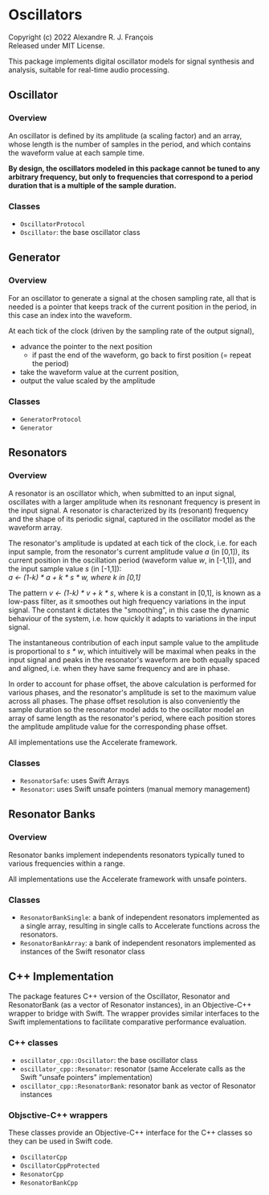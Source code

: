 # Oscillators

Copyright (c) 2022 Alexandre R. J. François  
Released under MIT License.

This package implements digital oscillator models for signal synthesis and analysis, suitable for real-time audio processing.

## Oscillator

### Overview

An oscillator is defined by its amplitude (a scaling factor) and an array, whose length is the number of samples in the period, and which contains the waveform value at each sample time.

**By design, the oscillators modeled in this package cannot be tuned to any arbitrary frequency, but only to frequencies that correspond to a period duration that is a multiple of the sample duration.**

### Classes

- `OscillatorProtocol`
- `Oscillator`: the base oscillator class

## Generator

### Overview

For an oscillator to generate a signal at the chosen sampling rate, all that is needed is a pointer that keeps track of the current position in the period, in this case an index into the waveform.

At each tick of the clock (driven by the sampling rate of the output signal),
- advance the pointer to the next position
  - if past the end of the waveform, go back to first position (= repeat the period)
- take the waveform value at the current position,
- output the value scaled by the amplitude

### Classes

- `GeneratorProtocol`
- `Generator`

## Resonators

### Overview

A resonator is an oscillator which, when submitted to an input signal, oscillates with a larger amplitude when its resnonant frequency is present in the input signal. A resonator is characterized by its (resonant) frequency and the shape of its periodic signal, captured in the oscillator model as the waveform array.

The resonator's amplitude is updated at each tick of the clock, i.e. for each input sample, from the resonator's current amplitude value _a_ (in [0,1]), its current position in the oscillation period (waveform value _w_, in [-1,1]), and the input sample value _s_ (in [-1,1]):  
    _a <- (1-k) * a + k * s * w,  where k in [0,1]_

The pattern _v <- (1-k) * v + k * s_, where k is a constant in [0,1], is known as a low-pass filter, as it smoothes out high frequency variations in the input signal. The constant _k_ dictates the "smoothing", in this case the dynamic behaviour of the system, i.e. how quickly it adapts to variations in the input signal.

The instantaneous contribution of each input sample value to the amplitude is proportional to _s * w_, which intuitively will be maximal when peaks in the input signal and peaks in the resonator's waveform are both equally spaced and aligned, i.e. when they have same frequency and are in phase.

In order to account for phase offset, the above calculation is performed for various phases, and the resonator's amplitude is set to the maximum value across all phases. The phase offset resolution is also conveniently the sample duration so the resonator model adds to the oscillator model an array of same length as the resonator's period, where each position stores the amplitude amplitude value for the corresponding phase offset.

All implementations use the Accelerate framework.

### Classes

- `ResonatorSafe`: uses Swift Arrays
- `Resonator`: uses Swift unsafe pointers (manual memory management)

## Resonator Banks

### Overview

Resonator banks implement independents resonators typically tuned to various frequencies within a range.

All implementations use the Accelerate framework with unsafe pointers.

### Classes

- `ResonatorBankSingle`: a bank of independent resonators implemented as a single array, resulting in single calls to Accelerate functions across the resonators.
- `ResonatorBankArray`: a bank of independent resonators implemented as instances of the Swift resonator class

## C++ Implementation

The package features C++ version of the Oscillator, Resonator and ResonatorBank (as a vector of Resonator instances), in an Objective-C++ wrapper to bridge with Swift. The wrapper provides similar interfaces to the Swift implementations to facilitate comparative performance evaluation.

### C++ classes

- `oscillator_cpp::Oscillator`: the base oscillator class
- `oscillator_cpp::Resonator`: resonator (same Accelerate calls as the Swift "unsafe pointers" implementation)
- `oscillator_cpp::ResonatorBank`: resonator bank as vector of Resonator instances

### Objsctive-C++ wrappers

These classes provide an Objective-C++ interface for the C++ classes so they can be used in Swift code.

- `OscillatorCpp`
- `OscillatorCppProtected`
- `ResonatorCpp`
- `ResonatorBankCpp`
